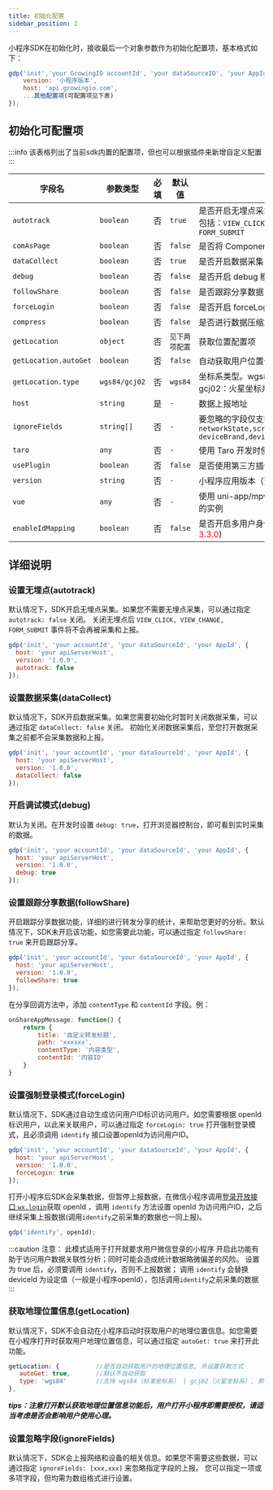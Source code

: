 ```yaml
---
title: 初始化配置
sidebar_position: 2
---
```


小程序SDK在初始化时，接收最后一个对象参数作为初始化配置项，基本格式如下：

```javascript
gdp('init','your GrowingIO accountId', 'your dataSourceID', 'your AppId', {
    version: '小程序版本',
    host: 'api.growingio.com',
    ...其他配置项(可配置项见下表)
});
```

## 初始化可配置项
:::info
该表格列出了当前sdk内置的配置项，但也可以根据插件来新增自定义配置
:::

| **字段名**            | **参数类型**  | **必填** | **默认值**     | **说明**                                                                                                           |
| --------------------- | ------------- | -------- | -------------- | ------------------------------------------------------------------------------------------------------------------ |
| `autotrack`           | `boolean`     | 否       | `true`         | 是否开启无埋点采集<br />包括：`VIEW_CLICK, VIEW_CHANGE, FORM_SUBMIT`                                           |
| `comAsPage`           | `boolean`     | 否       | `false`        | 是否将 Component 当做 Page 处理                                                                                    |
| `dataCollect`         | `boolean`     | 否       | `true`         | 是否开启数据采集                                                                                                   |
| `debug`               | `boolean`     | 否       | `false`        | 是否开启 debug 模式                                                                                                |
| `followShare`         | `boolean`     | 否       | `false`         | 是否跟踪分享数据                                                                                                   |
| `forceLogin`          | `boolean`     | 否       | `false`        | 是否开启 forceLogin 强制登录模式                                                                                   |
| `compress`        | `boolean`      | 否           | `false`             | 是否进行数据压缩加密   |
| `getLocation`         | `object`      | 否       | `见下两项配置` | 获取位置配置项                                                                                                     |
| `getLocation.autoGet` | `boolean`     | 否       | `false`        | 自动获取用户位置信息（需要用户授权）                                                                               |
| `getLocation.type`    | `wgs84/gcj02` | 否       | `wgs84`        | 坐标系类型。wgs84：标准坐标系；gcj02：火星坐标系                                                                   |
| `host`                | `string`      | 是       | `-`            | 数据上报地址                                                                                                       |
| `ignoreFields`        | `string[]`    | 否       | `-`            | 要忽略的字段仅支持以下字段:<br />`networkState,screenHeight,screenWidth`<br />`deviceBrand,deviceModel,deviceType` |
| `taro`                | `any`         | 否       | `-`            | 使用 Taro 开发时使用的实例                                                                                         |
| `usePlugin`           | `boolean`     | 否       | `false`        | 是否使用第三方插件                                                                                                 |
| `version`             | `string`      | 否       | `-`            | 小程序应用版本（建议填写)                                                                                          |
| `vue`                 | `any`         | 否       | `-`            | 使用 uni-app/mpvue/WePY 开发时使用的实例                                                                           |
| `enableIdMapping` | `boolean` | 否 | `false` | 是否开启多用户身份上报(SDK版本<font color='red'>>= 3.3.0</font>)  |
## 详细说明

### 设置无埋点(autotrack)

默认情况下，SDK开启无埋点采集。如果您不需要无埋点采集，可以通过指定 `autotrack: false` 关闭。
关闭无埋点后 `VIEW_CLICK, VIEW_CHANGE, FORM_SUBMIT` 事件将不会再被采集和上报。
```js
gdp('init', 'your accountId', 'your dataSourceId', 'your AppId', {
  host: 'your apiServerHost',
  version: '1.0.0',
  autotrack: false  
});
```
### 设置数据采集(dataCollect)

默认情况下，SDK开启数据采集。如果您需要初始化时暂时关闭数据采集，可以通过指定 `dataCollect: false` 关闭。
初始化关闭数据采集后，至您打开数据采集之前都不会采集数据和上报。
```js
gdp('init', 'your accountId', 'your dataSourceId', 'your AppId', {
  host: 'your apiServerHost',
  version: '1.0.0',
  dataCollect: false  
});
```
### 开启调试模式(debug)

默认为关闭。在开发时设置 `debug: true`，打开浏览器控制台，即可看到实时采集的数据。
```js
gdp('init', 'your accountId', 'your dataSourceId', 'your AppId', {
  host: 'your apiServerHost',
  version: '1.0.0',
  debug: true  
});
```
### 设置跟踪分享数据(followShare)

开启跟踪分享数据功能，详细的进行转发分享的统计，来帮助您更好的分析。默认情况下，SDK未开启该功能，如您需要此功能，可以通过指定 `followShare: true` 来开启跟踪分享。
```js
gdp('init', 'your accountId', 'your dataSourceId', 'your AppId', {
  host: 'your apiServerHost',
  version: '1.0.0',
  followShare: true  
});
```
在分享回调方法中，添加 `contentType` 和 `contentId` 字段。例：
```js
onShareAppMessage: function() {
    return {
        title: '自定义转发标题',
        path: 'xxxxxx',
        contentType: '内容类型',
        contentId: '内容ID'
    }
}
```
### 设置强制登录模式(forceLogin)

默认情况下，SDK通过自动生成访问用户ID标识访问用户。如您需要根据 openId 标识用户，以此来关联用户，可以通过指定 `forceLogin: true` 打开强制登录模式，且必须调用 `identify` 接口设置openId为访问用户ID。

```js
gdp('init', 'your accountId', 'your dataSourceId', 'your AppId', {
  host: 'your apiServerHost',
  version: '1.0.0',
  forceLogin: true  
});
```
打开小程序后SDK会采集数据，但暂停上报数据，在微信小程序调用[登录开放接口 `wx.login`](https://developers.weixin.qq.com/miniprogram/dev/api/open-api/login/wx.login.html)获取 openId ，调用 `identify` 方法设置 openId 为访问用户ID，之后继续采集上报数据(调用`identify`之前采集的数据也一同上报)。

```js
gdp('identify', openId);
```

:::caution 注意：
此模式适用于打开就要求用户微信登录的小程序
开启此功能有助于访问用户数据关联性分析；同时可能会造成统计数据略微偏差的风险。
设置为 true 后，必须要调用 `identify`，否则不上报数据；
调用 `identify` 会替换 deviceId 为设定值（一般是小程序openId），包括调用`identify`之前采集的数据
:::

### 获取地理位置信息(getLocation)

默认情况下，SDK不会自动在小程序启动时获取用户的地理位置信息。如您需要在小程序打开时获取用户地理位置信息，可以通过指定 `autoGet: true` 来打开此功能。
```js
getLocation: {          //是否自动获取用户的地理位置信息, 并设置获取方式
   autoGet: true,       //默认不自动获取
   type: 'wgs84'        //支持 wgs84（标准坐标系） | gcj02（火星坐标系）, 默认wgs84
},
```
***tips：注意打开默认获取地理位置信息功能后，用户打开小程序即需要授权，请适当考虑是否会影响用户使用心理。***

<!-- 如果您默认没有打开此功能，当用户访问至某一功能需要位置信息时，可以手动调用地理位置接口，自动补发VISIT，采集位置信息，提升用户地域分布的分析准确性。
```js
gdp('getLocation');      // 获取用户的地理位置信息并上报
``` -->

### 设置忽略字段(ignoreFields)

默认情况下，SDK会上报网络和设备的相关信息。如果您不需要这些数据，可以通过指定 `ignoreFields: [xxx,xxx]` 来忽略指定字段的上报。
您可以指定一项或多项字段，但均需为数组格式进行设置。
